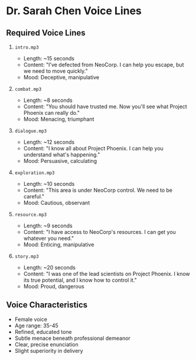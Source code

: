# Dr. Sarah Chen Voice Lines

## Required Voice Lines
1. `intro.mp3`
   - Length: ~15 seconds
   - Content: "I've defected from NeoCorp. I can help you escape, but we need to move quickly."
   - Mood: Deceptive, manipulative

2. `combat.mp3`
   - Length: ~8 seconds
   - Content: "You should have trusted me. Now you'll see what Project Phoenix can really do."
   - Mood: Menacing, triumphant

3. `dialogue.mp3`
   - Length: ~12 seconds
   - Content: "I know all about Project Phoenix. I can help you understand what's happening."
   - Mood: Persuasive, calculating

4. `exploration.mp3`
   - Length: ~10 seconds
   - Content: "This area is under NeoCorp control. We need to be careful."
   - Mood: Cautious, observant

5. `resource.mp3`
   - Length: ~9 seconds
   - Content: "I have access to NeoCorp's resources. I can get you whatever you need."
   - Mood: Enticing, manipulative

6. `story.mp3`
   - Length: ~20 seconds
   - Content: "I was one of the lead scientists on Project Phoenix. I know its true potential, and I know how to control it."
   - Mood: Proud, dangerous

## Voice Characteristics
- Female voice
- Age range: 35-45
- Refined, educated tone
- Subtle menace beneath professional demeanor
- Clear, precise enunciation
- Slight superiority in delivery 